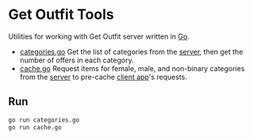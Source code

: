 # Get Outfit Tools

Utilities for working with Get Outfit server written in [Go](https://golang.org).

* [categories.go](categories.go) Get the list of categories from the [server](https://github.com/dbystruev/Get-Outfit-Server.git), then get the number of offers in each category.
* [cache.go](cache.go) Request items for female, male, and non-binary categories from the [server](https://github.com/dbystruev/Get-Outfit-Server.git) to pre-cache [client app](https://github.com/dbystruev/Outfit-Selection.git)'s requests.

## Run
```bash
go run categories.go
go run cache.go
```
